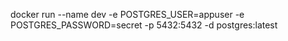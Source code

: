 docker run --name dev -e POSTGRES_USER=appuser -e POSTGRES_PASSWORD=secret -p 5432:5432 -d postgres:latest
